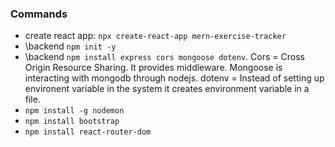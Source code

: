 ### Commands

- create react app: `npx create-react-app mern-exercise-tracker`
- \backend `npm init -y`
- \backend `npm install express cors mongoose dotenv`. Cors = Cross Origin Resource Sharing. It provides middleware. Mongoose is interacting with mongodb through nodejs. dotenv = Instead of setting up environent variable in the system it creates environment variable in a file.
- `npm install -g nodemon`
- `npm install bootstrap`
- `npm install react-router-dom`
